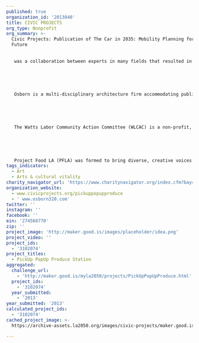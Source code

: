 ```yaml
---
published: true
organization_id: '2013040'
title: CIVIC PROJECTS
org_type: Nonprofit
org_summary: >-
  Civic Projects: Publication of The Car in 2035: Mobility Planning for the Near
  Future
   
   
   was a collaboration between experts in many fields that resulted in an artful book about the future of cars, streets and public policy in Southern California. Civic Project’s mission is to initiate and develop projects that break down silos between organizations and different types of expertise.
   
   
   
   
   
   Osborn is a multi-disciplinary architecture firm accommodating public and private clients throughout Southern California. Their work has received 18 AIA awards and been published in numerous publications, including the LA Times, Architectural Record, and New York Times. 
   
   
   
   
   
   The Watts Labor Community Action Committee (WLCAC) is a non-profit, community-based, human social services organization dedicated to improving the quality of life for South Central Los Angeles residents. In April of 2012, California State Parks annnounced the award to WLCAC of $4.9 Million in Proposition 84 grant funds for a new urban farm park and community center in Watts.
   
   
   
   
   
   Project Food LA (PFLA) was formed to bring diverse, creative voices to issues of food and justice in Los Angeles. Since its founding, PFLA has staged a series of provocative events in diverse locations in the city from panel discussions to tree plantings. PFLA has been engaged with Mudtown Farms, holding events, tours, and advocating for the realization of this important project.
tags_indicators:
  - Art
  - Arts & cultural vitality
charity_navigator_url: 'https://www.charitynavigator.org/index.cfm?bay=search.profile&ein=274568770'
organization_website:
  - www.civicprojects.org/pickuppopupproduce
  - ' www.osborn320.com'
twitter: ''
instagram: ''
facebook: ''
ein: '274568770'
zip: ''
project_image: 'http://maker.good.is/images/placeholder/idea.png'
project_video: ''
project_ids:
  - '3102074'
project_titles:
  - PickUp PopUp Produce Station
aggregated:
  challenge_url:
    - 'http://maker.good.is/myla2050/projects/PickUpPopUpProduce.html'
  project_ids:
    - '3102074'
  year_submitted:
    - '2013'
year_submitted: '2013'
calculated_project_ids:
  - '3102074'
cached_project_image: >-
  https://archive-assets.la2050.org/images/civic-projects/maker.good.is/images/placeholder/idea.png

---
```

